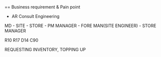 == Business requirement & Pain point 
- AR Consult Engineering

MD - SITE - STORE - PM MANAGER - FORE MAN(SITE ENGINEER) - STORE MANAGER

R10
R17
D14
C90


REQUESTING INVENTORY, TOPPING UP
